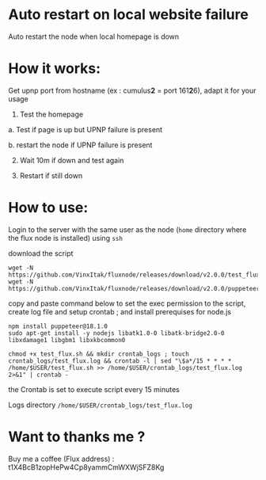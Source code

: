 # Auto restart on local website failure
Auto restart the node when local homepage is down

# How it works:
Get upnp port from hostname (ex : cumulus**2** = port 161**2**6), adapt it for your usage

1. Test the homepage

  a. Test if page is up but UPNP failure is present
  
  b. restart the node if UPNP failure is present

2. Wait 10m if down and test again

3. Restart if still down


# How to use:
Login to the server with the same user as the node (`home` directory where the flux node is installed) using `ssh`

download the script

```
wget -N https://github.com/VinxItak/fluxnode/releases/download/v2.0.0/test_flux.sh
wget -N https://github.com/VinxItak/fluxnode/releases/download/v2.0.0/puppeteer_upnp.js

```
copy and paste command below to set the exec permission to the script, create log file and setup crontab ; and install prerequises for node.js

```
npm install puppeteer@18.1.0
sudo apt-get install -y nodejs libatk1.0-0 libatk-bridge2.0-0 libxdamage1 libgbm1 libxkbcommon0

chmod +x test_flux.sh && mkdir crontab_logs ; touch crontab_logs/test_flux.log && crontab -l | sed "\$a*/15 * * * * /home/$USER/test_flux.sh >> /home/$USER/crontab_logs/test_flux.log 2>&1" | crontab -

```
the Crontab is set to execute script every 15 minutes

Logs directory `/home/$USER/crontab_logs/test_flux.log`

# Want to thanks me ?

Buy me a coffee (Flux address) : t1X4BcB1zopHePw4Cp8yammCmWXWjSFZ8Kg
